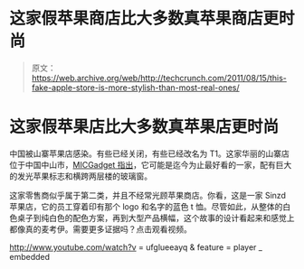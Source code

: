 # 这家假苹果商店比大多数真苹果商店更时尚

> 原文：<https://web.archive.org/web/http://techcrunch.com/2011/08/15/this-fake-apple-store-is-more-stylish-than-most-real-ones/>

# 这家假苹果店比大多数真苹果店更时尚

中国被山寨苹果店感染。有些已经关闭，有些已经改名为 T1。这家华丽的山寨店位于中国中山市，[MICGadget 指出](https://web.archive.org/web/20230204213027/http://micgadget.com/14648/the-most-phenomenal-fake-apple-store-in-china/)，它可能是迄今为止最好看的一家，配有巨大的发光苹果标志和横跨两层楼的玻璃窗。

这家零售商似乎属于第二类，并且不经常光顾苹果商店。你看，这是一家 Sinzd 苹果店，它的员工穿着印有那个 logo 和名字的蓝色 t 恤。尽管如此，从整体的白色桌子到纯白色的配色方案，再到大型产品横幅，这个故事的设计看起来和感觉上都像真的麦考伊。需要更多证据吗？点击观看视频。

http://www.youtube.com/watch?v = ufglueeayq & feature = player _ embedded